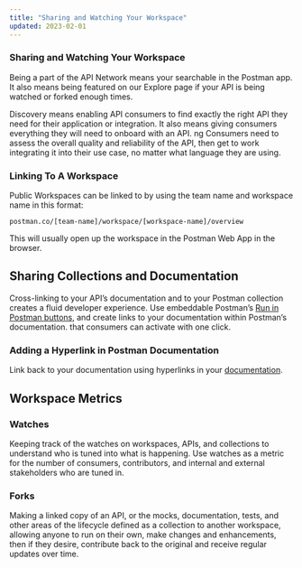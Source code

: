 ```yaml
---
title: "Sharing and Watching Your Workspace"
updated: 2023-02-01
---
```


### Sharing and Watching Your Workspace

Being a part of the API Network means your searchable in the Postman app.
It also means being featured on our Explore page if your API is being watched or forked enough times.

Discovery means enabling API consumers to find exactly the right API they need for their application or integration.
It also means giving consumers everything they will need to onboard with an API. ng Consumers need to assess the overall quality and reliability of the API, then get to work integrating it into their use case, no matter what language they are using.

### Linking To A Workspace

Public Workspaces can be linked to by using the team name and workspace name in this format:

`postman.co/[team-name]/workspace/[workspace-name]/overview`

This will usually open up the workspace in the Postman Web App in the browser.

## Sharing Collections and Documentation

Cross-linking to your API’s documentation and to your Postman collection creates a fluid developer experience.
Use embeddable Postman’s [Run in Postman buttons](https://learning.postman.com/docs/publishing-your-api/run-in-postman/introduction-run-button/), and create links to your documentation within Postman’s documentation. that consumers can activate with one click.

### Adding a Hyperlink in Postman Documentation

Link back to your documentation using hyperlinks in your [documentation](https://learning.postman.com/docs/publishing-your-api/authoring-your-documentation/#adding-links).

## Workspace Metrics

### Watches

Keeping track of the watches on workspaces, APIs, and collections to understand who is tuned into what is happening. Use watches as a
metric for the number of consumers, contributors, and internal and external stakeholders who are tuned in.

### Forks

Making a linked copy of an API, or the mocks, documentation, tests, and other areas of the lifecycle defined as a collection to another workspace, allowing anyone to run on their own, make changes and enhancements, then if they desire, contribute back to the original and receive regular updates over time.

